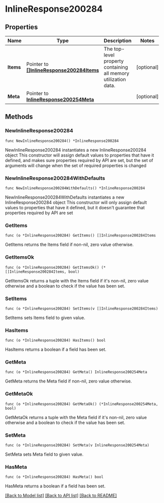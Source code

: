 # InlineResponse200284

## Properties

Name | Type | Description | Notes
------------ | ------------- | ------------- | -------------
**Items** | Pointer to [**[]InlineResponse200284Items**](InlineResponse200284Items.md) | The top-level property containing all memory utilization data. | [optional] 
**Meta** | Pointer to [**InlineResponse200254Meta**](InlineResponse200254Meta.md) |  | [optional] 

## Methods

### NewInlineResponse200284

`func NewInlineResponse200284() *InlineResponse200284`

NewInlineResponse200284 instantiates a new InlineResponse200284 object
This constructor will assign default values to properties that have it defined,
and makes sure properties required by API are set, but the set of arguments
will change when the set of required properties is changed

### NewInlineResponse200284WithDefaults

`func NewInlineResponse200284WithDefaults() *InlineResponse200284`

NewInlineResponse200284WithDefaults instantiates a new InlineResponse200284 object
This constructor will only assign default values to properties that have it defined,
but it doesn't guarantee that properties required by API are set

### GetItems

`func (o *InlineResponse200284) GetItems() []InlineResponse200284Items`

GetItems returns the Items field if non-nil, zero value otherwise.

### GetItemsOk

`func (o *InlineResponse200284) GetItemsOk() (*[]InlineResponse200284Items, bool)`

GetItemsOk returns a tuple with the Items field if it's non-nil, zero value otherwise
and a boolean to check if the value has been set.

### SetItems

`func (o *InlineResponse200284) SetItems(v []InlineResponse200284Items)`

SetItems sets Items field to given value.

### HasItems

`func (o *InlineResponse200284) HasItems() bool`

HasItems returns a boolean if a field has been set.

### GetMeta

`func (o *InlineResponse200284) GetMeta() InlineResponse200254Meta`

GetMeta returns the Meta field if non-nil, zero value otherwise.

### GetMetaOk

`func (o *InlineResponse200284) GetMetaOk() (*InlineResponse200254Meta, bool)`

GetMetaOk returns a tuple with the Meta field if it's non-nil, zero value otherwise
and a boolean to check if the value has been set.

### SetMeta

`func (o *InlineResponse200284) SetMeta(v InlineResponse200254Meta)`

SetMeta sets Meta field to given value.

### HasMeta

`func (o *InlineResponse200284) HasMeta() bool`

HasMeta returns a boolean if a field has been set.


[[Back to Model list]](../README.md#documentation-for-models) [[Back to API list]](../README.md#documentation-for-api-endpoints) [[Back to README]](../README.md)


